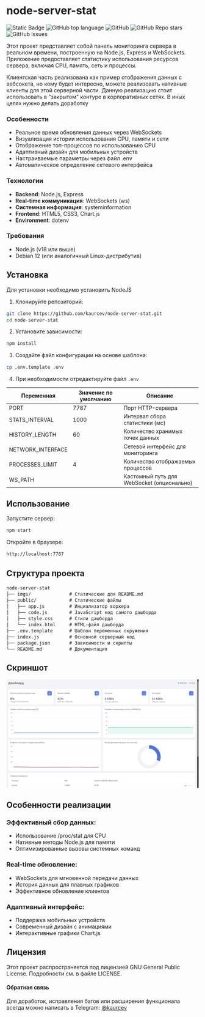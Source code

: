 # node-server-stat

![Static Badge](https://img.shields.io/badge/kaurcev.dev-kaurcev-kaurcev)
![GitHub top language](https://img.shields.io/github/languages/top/kaurcev/node-server-stat)
![GitHub](https://img.shields.io/github/license/kaurcev/node-server-stat)
![GitHub Repo stars](https://img.shields.io/github/stars/kaurcev/node-server-stat)
![GitHub issues](https://img.shields.io/github/issues/kaurcev/node-server-stat)


Этот проект представляет собой панель мониторинга сервера в реальном времени, построенную на Node.js, Express и WebSockets. Приложение предоставляет статистику использования ресурсов сервера, включая CPU, память, сеть и процессы.

Клиентская часть реализована как пример отображения данных с вебсокета, но кому будет интересно, можете реализовать нативные клиенты для этой серверной части.
Данную реализацию стоит использовать в "закрытом" контуре в корпоративных сетях. В иных целях нужно делать доработку

### Особенности
- Реальное время обновления данных через WebSockets
- Визуализация истории использования CPU, памяти и сети
- Отображение топ-процессов по использованию CPU
- Адаптивный дизайн для мобильных устройств
- Настраиваемые параметры через файл .env
- Автоматическое определение сетевого интерфейса
### Технологии
- **Backend**: Node.js, Express
- **Real-time коммуникация**: WebSockets (ws)
- **Cистемная информация**: systeminformation
- **Frontend**: HTML5, CSS3, Chart.js
- **Environment**: dotenv

### Требования
- Node.js (v18 или выше)
- Debian 12 (или аналогичный Linux-дистрибутив)

## Установка
Для установки необходимо установить NodeJS
 
1. Клонируйте репозиторий: 
```bash
git clone https://github.com/kaurcev/node-server-stat.git
cd node-server-stat
```
2. Установите зависимости:

```bash
npm install
```
3. Создайте файл конфигурации на основе шаблона:
```bash
cp .env.template .env
```

4. При необходимости отредактируйте файл ```.env```

| Переменная | Значение по умолчанию | Описание |
|---|---|---|
| PORT | 7787 | Порт HTTP-сервера |
| STATS_INTERVAL | 1000 | Интервал сбора статистики (мс) |
| HISTORY_LENGTH | 60 | Количество хранимых точек данных |
| NETWORK_INTERFACE |  | Сетевой интерфейс для мониторинга |
| PROCESSES_LIMIT | 4 | Количество отображаемых процессов |
| WS_PATH |  | Кастомный путь для WebSocket (опционально) |

## Использование
Запустите сервер:
```bash
npm start
```
Откройте в браузере:
```bash
http://localhost:7787
```

## Структура проекта
```
node-server-stat
├── imgs/              # Статические для README.md
├── public/            # Статические файлы
│   ├── app.js         # Инциализатор воркера
│   ├── code.js        # JavaScript код самого дашборда
│   ├── style.css      # Стили дашборда
│   └── index.html     # HTML-файл дашборда
├── .env.template      # Шаблон переменных окружения
├── index.js           # Основной серверный код
├── package.json       # Зависимости и скрипты
└── README.md          # Документация
```

## Скриншот

![Скриншот панели статистики](/imgs/main.png)

## Особенности реализации
### Эффективный сбор данных:

- Использование /proc/stat для CPU
- Нативные методы Node.js для памяти
- Оптимизированные вызовы системных команд

### Real-time обновление:

- WebSockets для мгновенной передачи данных
- История данных для плавных графиков
- Эффективное обновление клиентов

### Адаптивный интерфейс:

- Поддержка мобильных устройств
- Современный дизайн с анимациями
- Интерактивные графики Chart.js

## Лицензия
Этот проект распространяется под лицензией GNU General Public License. Подробности см. в файле LICENSE.

#### Обратная связь
Для доработок, исправления багов или расширения функционала всегда можно написать в Telegram: [@kaurcev](https://kaurcev.t.me/)
